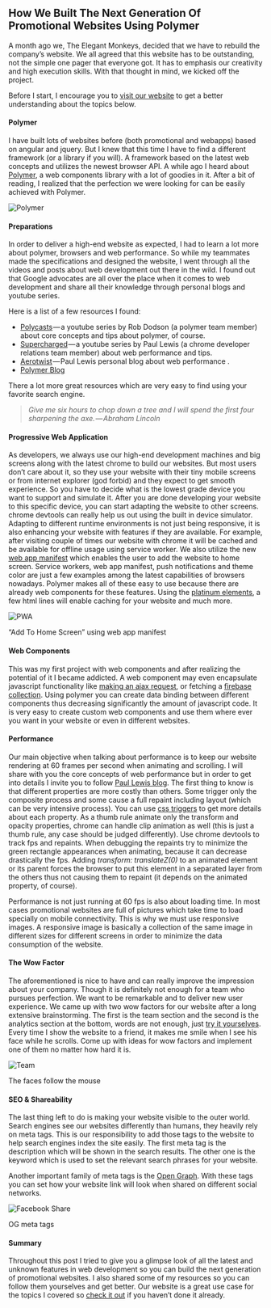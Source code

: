 ## How We Built The Next Generation Of Promotional Websites Using Polymer

A month ago we, The Elegant Monkeys, decided that we have to rebuild the company’s website. We all agreed that this website has to be outstanding, not the simple one pager that everyone got. It has to emphasis our creativity and high execution skills. With that thought in mind, we kicked off the project.

Before I start, I encourage you to [visit our website](http://bit.ly/1LtB0qx) to get a better understanding about the topics below.

#### Polymer

I have built lots of websites before (both promotional and webapps) based on angular and jquery. But I knew that this time I have to find a different framework (or a library if you will). A framework based on the latest web concepts and utilizes the newest browser API. A while ago I heard about [Polymer](https://www.polymer-project.org), a web components library with a lot of goodies in it. After a bit of reading, I realized that the perfection we were looking for can be easily achieved with Polymer.

![Polymer](//images.ctfassets.net/de3wzrfouuq1/5ye85SEA85G3xbcHLnusUY/ad94101756faac3555a3166b385273cb/1.png)

#### Preparations

In order to deliver a high-end website as expected, I had to learn a lot more about polymer, browsers and web performance. So while my teammates made the specifications and designed the website, I went through all the videos and posts about web development out there in the wild. I found out that Google advocates are all over the place when it comes to web development and share all their knowledge through personal blogs and youtube series.

Here is a list of a few resources I found:

*   [Polycasts](https://www.youtube.com/playlist?list=PLNYkxOF6rcIDdS7HWIC_BYRunV6MHs5xo) — a youtube series by Rob Dodson (a polymer team member) about core concepts and tips about polymer, of course.
*   [Supercharged](https://www.youtube.com/playlist?list=PLNYkxOF6rcIBz9ACEQRmO9Lw8PW7vn0lr) — a youtube series by Paul Lewis (a chrome developer relations team member) about web performance and tips.
*   [Aerotwist](https://aerotwist.com/) — Paul Lewis personal blog about web performance .
*   [Polymer Blog](https://blog.polymer-project.org/)

There a lot more great resources which are very easy to find using your favorite search engine.
> _Give me six hours to chop down a tree and I will spend the first four sharpening the axe. — Abraham Lincoln_

#### Progressive Web Application

As developers, we always use our high-end development machines and big screens along with the latest chrome to build our websites. But most users don’t care about it, so they use your website with their tiny mobile screens or from internet explorer (god forbid) and they expect to get smooth experience. So you have to decide what is the lowest grade device you want to support and simulate it. After you are done developing your website to this specific device, you can start adapting the website to other screens. chrome devtools can really help us out using the built in device simulator. Adapting to different runtime environments is not just being responsive, it is also enhancing your website with features if they are available. For example, after visiting couple of times our website with chrome it will be cached and be available for offline usage using service worker. We also utilize the new [web app manifest](https://www.w3.org/TR/appmanifest/) which enables the user to add the website to home screen. Service workers, web app manifest, push notifications and theme color are just a few examples among the latest capabilities of browsers nowadays. Polymer makes all of these easy to use because there are already web components for these features. Using the [platinum elements](https://elements.polymer-project.org/browse?package=platinum-elements), a few html lines will enable caching for your website and much more.

![PWA](//images.ctfassets.net/de3wzrfouuq1/bofP7hCTnNJrorcFwbwiy/ae515d2dc44ec1480ac8a08024c132cb/3.png)

“Add To Home Screen” using web app manifest

#### Web Components

This was my first project with web components and after realizing the potential of it I became addicted. A web component may even encapsulate javascript functionality like [making an ajax request](https://elements.polymer-project.org/elements/iron-ajax), or fetching a [firebase collection](https://elements.polymer-project.org/elements/firebase-element). Using polymer you can create data binding between different components thus decreasing significantly the amount of javascript code. It is very easy to create custom web components and use them where ever you want in your website or even in different websites.

#### Performance

Our main objective when talking about performance is to keep our website rendering at 60 frames per second when animating and scrolling. I will share with you the core concepts of web performance but in order to get into details I invite you to follow [Paul Lewis blog](https://aerotwist.com/). The first thing to know is that different properties are more costly than others. Some trigger only the composite process and some cause a full repaint including layout (which can be very intensive process). You can use [css triggers](http://csstriggers.com/) to get more details about each property. As a thumb rule animate only the transform and opacity properties, chrome can handle clip animation as well (this is just a thumb rule, any case should be judged differently). Use chrome devtools to track fps and repaints. When debugging the repaints try to minimize the green rectangle appearances when animating, because it can decrease drastically the fps. Adding _transform: translateZ(0)_ to an animated element or its parent forces the browser to put this element in a separated layer from the others thus not causing them to repaint (it depends on the animated property, of course).

Performance is not just running at 60 fps is also about loading time. In most cases promotional websites are full of pictures which take time to load specially on mobile connectivity. This is why we must use responsive images. A responsive image is basically a collection of the same image in different sizes for different screens in order to minimize the data consumption of the website.

#### The Wow Factor

The aforementioned is nice to have and can really improve the impression about your company. Though it is definitely not enough for a team who pursues perfection. We want to be remarkable and to deliver new user experience. We came up with two wow factors for our website after a long extensive brainstorming. The first is the team section and the second is the analytics section at the bottom, words are not enough, just [try it yourselves](http://bit.ly/1LtB0qx). Every time I show the website to a friend, it makes me smile when I see his face while he scrolls. Come up with ideas for wow factors and implement one of them no matter how hard it is.

![Team](//images.ctfassets.net/de3wzrfouuq1/2uxWaZgDNmqxyYySSfIxhI/a26f25f1f1857c067c6c909a2e69a436/4.png)

The faces follow the mouse

#### SEO &amp; Shareability

The last thing left to do is making your website visible to the outer world. Search engines see our websites differently than humans, they heavily rely on meta tags. This is our responsibility to add those tags to the website to help search engines index the site easily. The first meta tag is the description which will be shown in the search results. The other one is the keyword which is used to set the relevant search phrases for your website.

Another important family of meta tags is the [Open Graph](http://ogp.me/). With these tags you can set how your website link will look when shared on different social networks.

![Facebook Share](//images.ctfassets.net/de3wzrfouuq1/3ShbDtFREKhuE6g1xvmWUW/2321525fd2294728673e542599815570/5.png)

OG meta tags



#### Summary

Throughout this post I tried to give you a glimpse look of all the latest and unknown features in web development so you can build the next generation of promotional websites. I also shared some of my resources so you can follow them yourselves and get better. Our website is a great use case for the topics I covered so [check it out](http://bit.ly/1LtB0qx) if you haven’t done it already.
